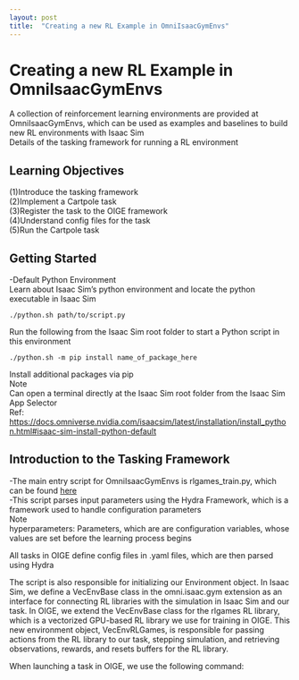 ```yaml
---
layout: post
title:  "Creating a new RL Example in OmniIsaacGymEnvs"
---
```


# Creating a new RL Example in OmniIsaacGymEnvs
A collection of reinforcement learning environments are provided at OmniIsaacGymEnvs, which can be used as examples and baselines to build new RL environments with Isaac Sim <br/>
Details of the tasking framework for running a RL environment <br/>

## Learning Objectives
(1)Introduce the tasking framework <br/>
(2)Implement a Cartpole task <br/>
(3)Register the task to the OIGE framework <br/>
(4)Understand config files for the task <br/>
(5)Run the Cartpole task <br/>

## Getting Started
-Default Python Environment <br/>
Learn about Isaac Sim’s python environment and locate the python executable in Isaac Sim <br/>
```
./python.sh path/to/script.py
```
Run the following from the Isaac Sim root folder to start a Python script in this environment <br/>
```
./python.sh -m pip install name_of_package_here
```
Install additional packages via pip <br/>
Note <br/>
Can open a terminal directly at the Isaac Sim root folder from the Isaac Sim App Selector <br/>
Ref: https://docs.omniverse.nvidia.com/isaacsim/latest/installation/install_python.html#isaac-sim-install-python-default <br/>

## Introduction to the Tasking Framework
-The main entry script for OmniIsaacGymEnvs is rlgames_train.py, which can be found [here](https://github.com/NVIDIA-Omniverse/OmniIsaacGymEnvs/blob/main/omniisaacgymenvs/scripts/rlgames_train.py) <br/>
-This script parses input parameters using the Hydra Framework, which is a framework used to handle configuration parameters <br/>
Note <br/>
hyperparameters: Parameters, which are are configuration variables, whose values are set before the learning process begins <br/>


All tasks in OIGE define config files in .yaml files, which are then parsed using Hydra <br/>

The script is also responsible for initializing our Environment object. In Isaac Sim, we define a VecEnvBase class in the omni.isaac.gym extension as an interface for connecting RL libraries with the simulation in Isaac Sim and our task. In OIGE, we extend the VecEnvBase class for the rlgames RL library, which is a vectorized GPU-based RL library we use for training in OIGE. This new environment object, VecEnvRLGames, is responsible for passing actions from the RL library to our task, stepping simulation, and retrieving observations, rewards, and resets buffers for the RL library.

When launching a task in OIGE, we use the following command:
